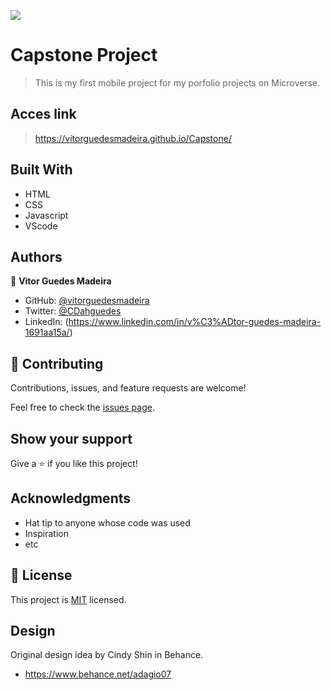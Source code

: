![](https://img.shields.io/badge/Microverse-blueviolet)

# Capstone Project

> This is my first mobile project for my porfolio projects on Microverse.

## Acces link

> https://vitorguedesmadeira.github.io/Capstone/


## Built With

- HTML
- CSS
- Javascript
- VScode

## Authors

👤 **Vitor Guedes Madeira**

- GitHub: [@vitorguedesmadeira](https://github.com/VitorGuedesMadeira)
- Twitter: [@CDahguedes](https://twitter.com/CDahguedes)
- LinkedIn: (https://www.linkedin.com/in/v%C3%ADtor-guedes-madeira-1691aa15a/)

## 🤝 Contributing

Contributions, issues, and feature requests are welcome!

Feel free to check the [issues page](../../issues/).

## Show your support

Give a ⭐️ if you like this project!

## Acknowledgments

- Hat tip to anyone whose code was used
- Inspiration
- etc

## 📝 License

This project is [MIT](./MIT.md) licensed.

## Design

Original design idea by Cindy Shin in Behance.

- https://www.behance.net/adagio07

